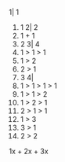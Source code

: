 1| 1
  1. 1
2| 2
  1. 1 + 1
  2. 2
3| 4
  1. 1 > 1 > 1
  2. 1 > 2
  3. 2 > 1
  4. 3
4|
  1. 1 > 1 > 1 > 1
  2. 1 > 1 > 2
  3. 1 > 2 > 1
  4. 2 > 1 > 1
  5. 1 > 3
  6. 3 > 1
  7. 2 > 2

1x + 2x + 3x
